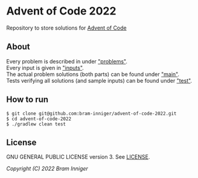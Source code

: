 # Advent of Code 2022

Repository to store solutions for [Advent of Code](https://adventofcode.com/2022)

## About

Every problem is described in under ["problems"](src/main/resources/problems).  
Every input is given in ["inputs"](src/main/resources/inputs).  
The actual problem solutions (both parts) can be found under ["main"](src/main/kotlin/be/inniger/advent).  
Tests verifying all solutions (and sample inputs) can be found under ["test"](src/test/kotlin/be/inniger/advent).  

## How to run

    $ git clone git@github.com:bram-inniger/advent-of-code-2022.git
    $ cd advent-of-code-2022
    $ ./gradlew clean test

## License

GNU GENERAL PUBLIC LICENSE version 3. See [LICENSE](LICENSE).

_Copyright (C) 2022 Bram Inniger_
